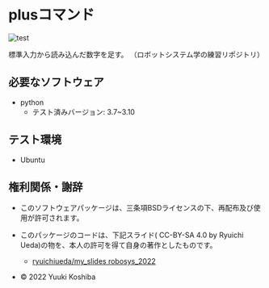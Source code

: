 # plusコマンド

![test](https://github.com/YuukiKoshiba/robosys2022/actions/workflows/test.yml/badge.svg)

標準入力から読み込んだ数字を足す。
（ロボットシステム学の練習リポジトリ）

## 必要なソフトウェア
* python
	* テスト済みバージョン: 3.7~3.10

## テスト環境
* Ubuntu

## 権利関係・謝辞

* このソフトウェアパッケージは、三条項BSDライセンスの下、再配布及び使用が許可されます。
* このパッケージのコードは、下記スライド( CC-BY-SA 4.0 by Ryuichi Ueda)の物を、本人の許可を得て自身の著作としたものです。
	* [ryuichiueda/my_slides robosys_2022](https://github.com/ryuichiueda/my_slides/tree/master/robosys_2022)

* © 2022 Yuuki Koshiba
